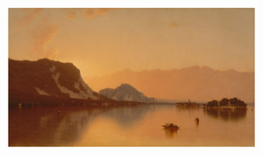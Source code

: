 ![Image text](https://raw.githubusercontent.com/wwxghh/wwxghh/main/%E3%80%8AIsola%20Bella%20in%20Lago%20Maggiore%E3%80%8B.jfif)
